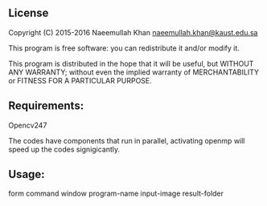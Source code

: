 License
-------

Copyright (C) 2015-2016 Naeemullah Khan <naeemullah.khan@kaust.edu.sa>

This program is free software: you can redistribute it and/or modify
it.

This program is distributed in the hope that it will be useful,
but WITHOUT ANY WARRANTY; without even the implied warranty of
MERCHANTABILITY or FITNESS FOR A PARTICULAR PURPOSE.


Requirements:
-----------
Opencv247

The codes have components that run in parallel, activating openmp will speed up the codes signigicantly.

Usage:
------
form command window
program-name input-image result-folder